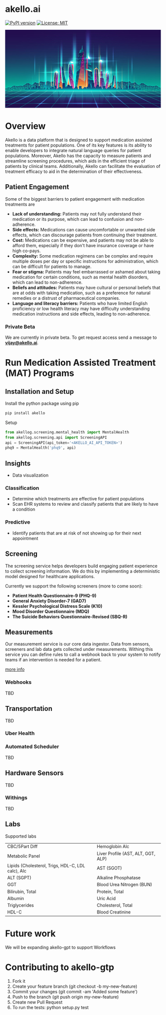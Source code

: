 # akello.ai
[![PyPI version](https://badge.fury.io/py/akellogpt.svg)](https://badge.fury.io/py/akellogpt)
[![License: MIT](https://img.shields.io/badge/License-MIT-yellow.svg)](https://opensource.org/licenses/MIT)


![Alt text](/banner.jpg "akello-gpt")

# Overview
Akello is a data platform that is designed to support medication assisted treatments for patient populations. One of its key features is its ability to enable developers to integrate natural language queries for patient populations. Moreover, Akello has the capacity to measure patients and streamline screening procedures, which aids in the efficient triage of patients by clinical teams. Additionally, Akello can facilitate the evaluation of treatment efficacy to aid in the determination of their effectiveness.

## Patient Engagement
Some of the biggest barriers to patient engagement with medication treatments are 
* **Lack of understanding:** Patients may not fully understand their medication or its purpose, which can lead to confusion and non-adherence.
* **Side effects:** Medications can cause uncomfortable or unwanted side effects, which can discourage patients from continuing their treatment.
* **Cost:** Medications can be expensive, and patients may not be able to afford them, especially if they don't have insurance coverage or have high co-pays.
* **Complexity:** Some medication regimens can be complex and require multiple doses per day or specific instructions for administration, which can be difficult for patients to manage.
* **Fear or stigma:** Patients may feel embarrassed or ashamed about taking medication for certain conditions, such as mental health disorders, which can lead to non-adherence.
* **Beliefs and attitudes:** Patients may have cultural or personal beliefs that are at odds with taking medication, such as a preference for natural remedies or a distrust of pharmaceutical companies.
* **Language and literacy barriers:** Patients who have limited English proficiency or low health literacy may have difficulty understanding medication instructions and side effects, leading to non-adherence.

### Private Beta
We are currently in private beta. To get request access send a message to **vijay@akello.ai**.


# Run Medication Assisted Treatment (MAT) Programs

## Installation and Setup

Install the python package using pip
```bash
pip install akello
```

Setup
```python
from akellog.screening.mental_health import MentalHealth
from akellog.screening.api import ScreeningAPI
api = ScreeningAPI(api_token='<AKELLO_AI_API_TOKEN>')
phq9 = MentalHealth('phq9', api)
```

## Insights
* Data visualization 

### Classification
* Determine which treatments are effective for patient populations
* Scan EHR systems to review and classify patients that are likely to have a condition

### Predictive
* Identify patients that are at risk of not showing up for their next appointment

## Screening
The screening service helps developers build engaging patient experience to collect screening information. We do this by implementing a deterministic model designed for healthcare applications.

Currently we support the following screeners (more to come soon):
* **Patient Health Questionnaire-9 (PHQ-9)** 
* **General Anxiety Disorder-7 (GAD7)**
* **Kessler Psychological Distress Scale (K10)**
* **Mood Disorder Questionnaire (MDQ)**
* **The Suicide Behaviors Questionnaire-Revised (SBQ-R)**

## Measurements
Our measurement service is our core data ingestor. Data from sensors, screeners and lab data gets collected under measurements. Withing this service you can define rules to call a webhook back to your system to notify teams if an intervention is needed for a patient.

[more info](akello/measurements/README.md)


### Webhooks
TBD

## Transportation
TBD

### Uber Health

### Automated Scheduler
TBD

## Hardware Sensors 
TBD

### Withings
TBD


## Labs

Supported labs

|                                    |                                                   | 
|---------------------------------------------------|---------------------------------------------------|
| CBC/5Part Diff                                    | Hemoglobin Alc   |
| Metabolic Panel                                   | Liver Profile (AST, ALT, GGT, ALP) |
| Lipids (Cholesterol, Trigs, HDL-C, LDL calc), Alc | AST (SGOT)  |
| ALT (SGPT)                                        | Alkaline Phosphatase |
| GGT                                               | Blood Urea Nitrogen (BUN) |
| Bilirubin, Total                                  | Protein, Total  |
| Albumin                                           | Uric Acid  |
| Triglycerides                                     | Cholesterol, Total |
| HDL-C                                             | Blood Creatinine |


# Future work
We will be expanding akello-gpt to support Workflows

# Contributing to akello-gtp
1. Fork it
2. Create your feature branch (git checkout -b my-new-feature)
3. Commit your changes (git commit -am 'Added some feature')
4. Push to the branch (git push origin my-new-feature)
5. Create new Pull Request
6. To run the tests: python setup.py test
